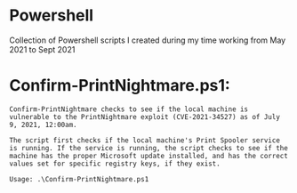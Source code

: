 # Powershell
Collection of Powershell scripts I created during my time working from May 2021 to Sept 2021

# Confirm-PrintNightmare.ps1:
    Confirm-PrintNightmare checks to see if the local machine is vulnerable to the PrintNightmare exploit (CVE-2021-34527) as of July 9, 2021, 12:00am.
    
    The script first checks if the local machine's Print Spooler service is running. If the service is running, the script checks to see if the machine has the proper Microsoft update installed, and has the correct values set for specific registry keys, if they exist.

    Usage: .\Confirm-PrintNightmare.ps1
